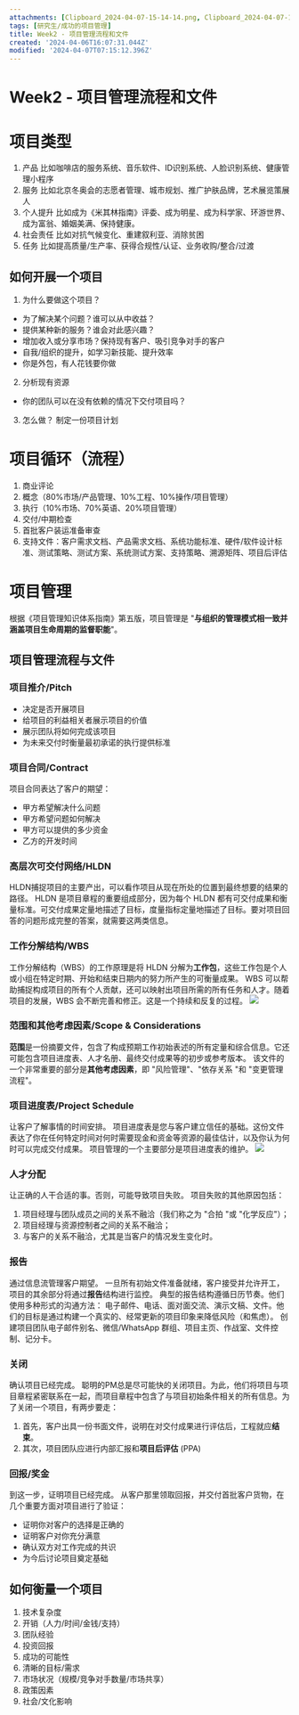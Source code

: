 ```yaml
---
attachments: [Clipboard_2024-04-07-15-14-14.png, Clipboard_2024-04-07-15-15-05.png]
tags: [研究生/成功的项目管理]
title: Week2 - 项目管理流程和文件
created: '2024-04-06T16:07:31.044Z'
modified: '2024-04-07T07:15:12.396Z'
---
```


# Week2 - 项目管理流程和文件
# 项目类型
1. 产品
比如咖啡店的服务系统、音乐软件、ID识别系统、人脸识别系统、健康管理小程序
2. 服务
比如北京冬奥会的志愿者管理、城市规划、推广护肤品牌，艺术展览策展人
3. 个人提升
比如成为《米其林指南》评委、成为明星、成为科学家、环游世界、成为富翁、婚姻美满、保持健康。
4. 社会责任
比如对抗气候变化、重建叙利亚、消除贫困
5. 任务
比如提高质量/生产率、获得合规性/认证、业务收购/整合/过渡

## 如何开展一个项目
1. 为什么要做这个项目？
- 为了解决某个问题？谁可以从中收益？
- 提供某种新的服务？谁会对此感兴趣？
- 增加收入或分享市场？保持现有客户、吸引竞争对手的客户
- 自我/组织的提升，如学习新技能、提升效率
- 你是外包，有人花钱要你做
2. 分析现有资源
- 你的团队可以在没有依赖的情况下交付项目吗？
3. 怎么做？
制定一份项目计划

# 项目循环（流程）
1. 商业评论
2. 概念（80%市场/产品管理、10%工程、10%操作/项目管理）
3. 执行（10%市场、70%英语、20%项目管理）
4. 交付/中期检查
5. 首批客户装运准备审查
6. 支持文件：客户需求文档、产品需求文档、系统功能标准、硬件/软件设计标准、测试策略、测试方案、系统测试方案、支持策略、溯源矩阵、项目后评估

# 项目管理
根据《项目管理知识体系指南》第五版，项目管理是 "**与组织的管理模式相一致并涵盖项目生命周期的监督职能**"。
## 项目管理流程与文件
### 项目推介/Pitch
- 决定是否开展项目
- 给项目的利益相关者展示项目的价值
- 展示团队将如何完成该项目
- 为未来交付时衡量最初承诺的执行提供标准

### 项目合同/Contract
项目合同表达了客户的期望：
- 甲方希望解决什么问题
- 甲方希望问题如何解决
- 甲方可以提供的多少资金
- 乙方的开发时间 

### 高层次可交付网络/HLDN
HLDN捕捉项目的主要产出，可以看作项目从现在所处的位置到最终想要的结果的路径。
HLDN 是项目章程的重要组成部分，因为每个 HLDN 都有可交付成果和衡量标准。可交付成果定量地描述了目标，度量指标定量地描述了目标。要对项目回答的问题形成完整的答案，就需要这两类信息。

### 工作分解结构/WBS
工作分解结构（WBS）的工作原理是将 HLDN 分解为**工作包**，这些工作包是个人或小组在特定时期、开始和结束日期内的努力所产生的可衡量成果。
WBS 可以帮助捕捉构成项目的所有个人贡献，还可以映射出项目所需的所有任务和人才。随着项目的发展，WBS 会不断完善和修正。这是一个持续和反复的过程。
![](@attachment/Clipboard_2024-04-07-15-15-05.png)

### 范围和其他考虑因素/Scope & Considerations
**范围**是一份摘要文件，包含了构成预期工作初始表述的所有定量和综合信息。它还可能包含项目进度表、人才名册、最终交付成果等的初步或参考版本。
该文件的一个非常重要的部分是**其他考虑因素**，即 "风险管理"、"依存关系 "和 "变更管理流程"。

### 项目进度表/Project Schedule
让客户了解事情的时间安排。
项目进度表是您与客户建立信任的基础。这份文件表达了你在任何特定时间对何时需要现金和资金等资源的最佳估计，以及你认为何时可以完成交付成果。
项目管理的一个主要部分是项目进度表的维护。
![](@attachment/Clipboard_2024-04-07-15-14-14.png)

### 人才分配
让正确的人干合适的事。否则，可能导致项目失败。
项目失败的其他原因包括：
1. 项目经理与团队成员之间的关系不融洽（我们称之为 "合拍 "或 "化学反应"）；
2. 项目经理与资源控制者之间的关系不融洽；
3. 与客户的关系不融洽，尤其是当客户的情况发生变化时。

### 报告
通过信息流管理客户期望。
一旦所有初始文件准备就绪，客户接受并允许开工，项目的其余部分将通过**报告**结构进行监控。
典型的报告结构遵循日历节奏。他们使用多种形式的沟通方法： 电子邮件、电话、面对面交流、演示文稿、文件。他们的目标是通过构建一个真实的、经常更新的项目印象来降低风险（和焦虑）。
创建项目团队电子邮件别名、微信/WhatsApp 群组、项目主页、作战室、文件控制、记分卡。

### 关闭
确认项目已经完成。
聪明的PM总是尽可能快的关闭项目。为此，他们将项目与项目章程紧密联系在一起，而项目章程中包含了与项目初始条件相关的所有信息。为了关闭一个项目，有两步要走：
1. 首先，客户出具一份书面文件，说明在对交付成果进行评估后，工程就应**结束**。
2. 其次，项目团队应进行内部汇报和**项目后评估** (PPA)

### 回报/奖金
到这一步，证明项目已经完成。
从客户那里领取回报，并交付首批客户货物，在几个重要方面对项目进行了验证：
- 证明你对客户的选择是正确的
- 证明客户对你充分满意
- 确认双方对工作完成的共识
- 为今后讨论项目奠定基础

## 如何衡量一个项目
1. 技术复杂度
2. 开销（人力/时间/金钱/支持）
3. 团队经验
4. 投资回报
5. 成功的可能性
6. 清晰的目标/需求
7. 市场状况（规模/竞争对手数量/市场共享）
8. 政策因素
9. 社会/文化影响






